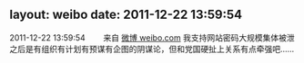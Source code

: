 layout: weibo
date: 2011-12-22 13:59:54
---
<meta name="referrer" content="no-referrer" />

2011-12-22 13:59:54  &nbsp;&nbsp;&nbsp;&nbsp;&nbsp;&nbsp; 来自 <a href="http://weibo.com/" rel="nofollow">微博 weibo.com</a>
我支持网站密码大规模集体被泄之后是有组织有计划有预谋有企图的阴谋论，但和党国硬扯上关系有点牵强吧…… ​​​
